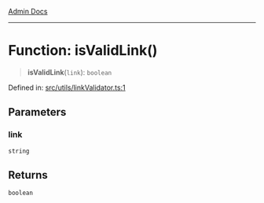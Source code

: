 [Admin Docs](/)

***

# Function: isValidLink()

> **isValidLink**(`link`): `boolean`

Defined in: [src/utils/linkValidator.ts:1](https://github.com/abhassen44/talawa-admin/blob/285f7384c3d26b5028a286d84f89b85120d130a2/src/utils/linkValidator.ts#L1)

## Parameters

### link

`string`

## Returns

`boolean`
